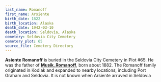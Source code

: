 ```yaml
---
last_name: Romanoff
first_name: Arsiente
birth_date: 1822
birth_location: Alaska
death_date: 1942-03-10
death_location: Seldovia, Alaska
cemetery: Seldovia City Cemetery
cemetery_plot: 65
source_file: Cemetery Directory
---
```

**Asiente   Romanoff** is buried in the Seldovia City Cemetery in Plot #65. He was the father of [**Musik_Romanoff**](./Romanoff_Music.md), born about 1882. The Romanoff family originated in Kodiak and expanded to nearby locations, including Port Graham and Seldovia.  It is not known when Arsiente arruved in Seldovia
